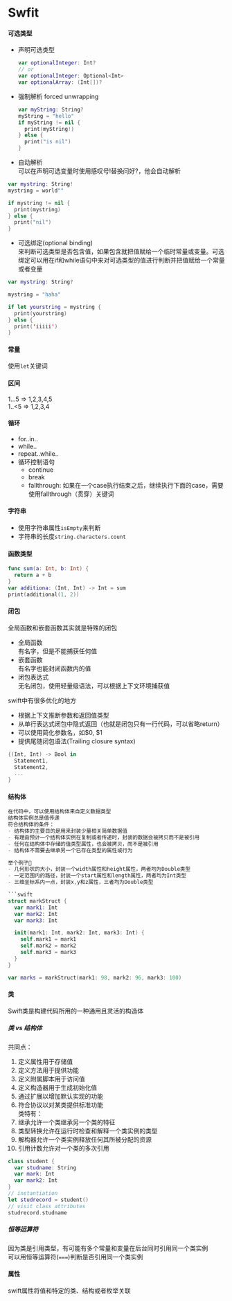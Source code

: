 # Swfit

#### 可选类型
- 声明可选类型  
  ```swift
  var optionalInteger: Int?
  // or
  var optionalInteger: Optional<Int>
  var optionalArray: (Int[])?
  ```

- 强制解析 forced unwrapping  
  ```swift
  var myString: String?
  myString = "hello"
  if myString != nil {
    print(myString!)
  } else {
    print("is nil")
  }
  ```

- 自动解析  
可以在声明可选变量时使用感叹号!替换问好?，他会自动解析  
```swift
var mystring: String!
mystring = world""

if mystring != nil {
  print(mystring)
} else {
  print("nil")
}
```

- 可选绑定(optional binding)  
来判断可选类型是否包含值，如果包含就把值赋给一个临时常量或变量。可选绑定可以用在if和while语句中来对可选类型的值进行判断并把值赋给一个常量或者变量  
```swift
var mystring: String?

mystring = "haha"

if let yourstring = mystring {
  print(yourstring)
} else {
  print('iiiii')
}
```
  
#### 常量
使用`let`关键词  

#### 区间  
1...5  =>  1,2,3,4,5  
1..<5  =>  1,2,3,4

#### 循环  
- for..in..  
- while..  
- repeat..while..  
- 循环控制语句  
  - continue  
  - break  
  - fallthrough: 如果在一个case执行结束之后，继续执行下面的case，需要使用fallthrough（贯穿）关键词  

#### 字符串  
- 使用字符串属性`isEmpty`来判断  
- 字符串的长度`string.characters.count`  

#### 函数类型  
```swift
func sum(a: Int, b: Int) {
  return a + b
}
var additiona: (Int, Int) -> Int = sum
print(additional(1, 2))
```

#### 闭包
全局函数和嵌套函数其实就是特殊的闭包  
- 全局函数  
  有名字，但是不能捕获任何值  
- 嵌套函数  
  有名字也能封闭函数内的值  
- 闭包表达式  
  无名闭包，使用轻量级语法，可以根据上下文环境捕获值  

swift中有很多优化的地方  
- 根据上下文推断参数和返回值类型  
- 从单行表达式闭包中隐式返回（也就是闭包只有一行代码，可以省略return）  
- 可以使用简化参数名，如$0, $1  
- 提供尾随闭包语法(Trailing closure syntax)  

```swift
{(Int, Int) -> Bool in
  Statement1,
  Statement2,
  ...
}
```
#### 结构体
```swift
在代码中，可以使用结构体来自定义数据类型  
结构体实例总是值传递  
符合结构体的条件：  
- 结构体的主要目的是用来封装少量相关简单数据值  
- 有理由预计一个结构体实例在复制或者传递时，封装的数据会被拷贝而不是被引用  
- 任何在结构体中存储的值类型属性，也会被拷贝，而不是被引用  
- 结构体不需要去继承另一个已存在类型的属性或行为  

举个例子🌰  
- 几何形状的大小，封装一个width属性和height属性，两者均为Double类型  
- 一定范围内的路径，封装一个start属性和length属性，两者均为Int类型  
- 三维坐标系内一点，封装x,y和z属性，三者均为Double类型  

```swift
struct markStruct {
  var mark1: Int
  var mark2: Int
  var mark3: Int

  init(mark1: Int, mark2: Int, mark3: Int) {
    self.mark1 = mark1
    self.mark2 = mark2
    self.mark3 = mark3  
  }
}

var marks = markStruct(mark1: 98, mark2: 96, mark3: 100)
```

#### 类
Swift类是构建代码所用的一种通用且灵活的构造体  

##### 类 vs 结构体  
共同点：  
  1. 定义属性用于存储值  
  2. 定义方法用于提供功能  
  3. 定义附属脚本用于访问值  
  4. 定义构造器用于生成初始化值  
  5. 通过扩展以增加默认实现的功能  
  6. 符合协议以对某类提供标准功能  
类特有：  
  1. 继承允许一个类继承另一个类的特征  
  2. 类型转换允许在运行时检查和解释一个类实例的类型  
  3. 解构器允许一个类实例释放任何其所被分配的资源  
  4. 引用计数允许对一个类的多次引用  
```swift
class student {
  var studname: String
  var mark: Int
  var mark2: Int
}
// instantiation 
let studrecord = student()
// visit class attributes
studrecord.studname
```

##### 恒等运算符  
因为类是引用类型，有可能有多个常量和变量在后台同时引用同一个类实例  
可以用恒等运算符(`===`)判断是否引用同一个类实例  

#### 属性  
swift属性将值和特定的类、结构或者枚举关联    


